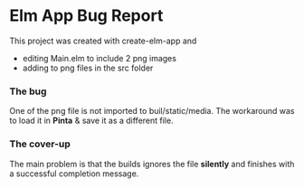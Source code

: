 # Elm App Bug Report

This project was created with create-elm-app and

* editing Main.elm to include 2 png images
* adding to png files in the src folder

### The bug

One of the png file is not imported to buil/static/media.
The workaround was to load it in **Pinta** & save it as a different file.

### The cover-up

The main problem is that the builds ignores the file **silently** and finishes with a successful completion message.


